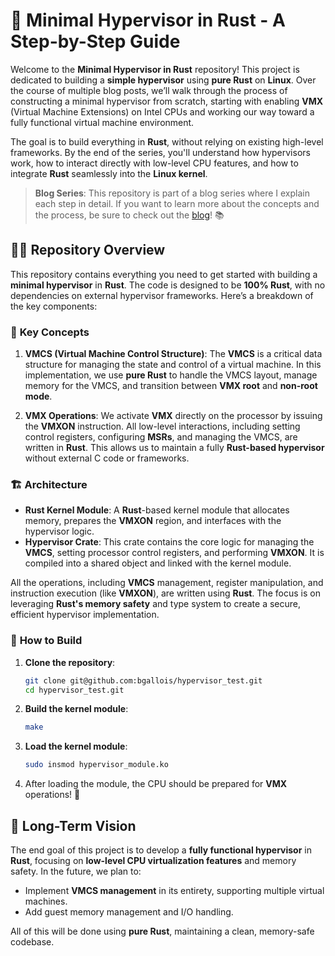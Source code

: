 # 🚀 Minimal Hypervisor in Rust - A Step-by-Step Guide

Welcome to the **Minimal Hypervisor in Rust** repository! This project is dedicated to building a **simple hypervisor** using **pure Rust** on **Linux**. Over the course of multiple blog posts, we’ll walk through the process of constructing a minimal hypervisor from scratch, starting with enabling **VMX** (Virtual Machine Extensions) on Intel CPUs and working our way toward a fully functional virtual machine environment.

The goal is to build everything in **Rust**, without relying on existing high-level frameworks. By the end of the series, you'll understand how hypervisors work, how to interact directly with low-level CPU features, and how to integrate **Rust** seamlessly into the **Linux kernel**.

> **Blog Series**: This repository is part of a blog series where I explain each step in detail. If you want to learn more about the concepts and the process, be sure to check out the [blog](https://www.gallois.cc/blog/blog.html)! 📚

## 🧑‍💻 Repository Overview

This repository contains everything you need to get started with building a **minimal hypervisor** in **Rust**. The code is designed to be **100% Rust**, with no dependencies on external hypervisor frameworks. Here’s a breakdown of the key components:

### 🔑 **Key Concepts**

1. **VMCS (Virtual Machine Control Structure)**: The **VMCS** is a critical data structure for managing the state and control of a virtual machine. In this implementation, we use **pure Rust** to handle the VMCS layout, manage memory for the VMCS, and transition between **VMX root** and **non-root mode**.

2. **VMX Operations**: We activate **VMX** directly on the processor by issuing the **VMXON** instruction. All low-level interactions, including setting control registers, configuring **MSRs**, and managing the VMCS, are written in **Rust**. This allows us to maintain a fully **Rust-based hypervisor** without external C code or frameworks.

### 🏗️ **Architecture**

* **Rust Kernel Module**: A **Rust**-based kernel module that allocates memory, prepares the **VMXON** region, and interfaces with the hypervisor logic.
* **Hypervisor Crate**: This crate contains the core logic for managing the **VMCS**, setting processor control registers, and performing **VMXON**. It is compiled into a shared object and linked with the kernel module.

All the operations, including **VMCS** management, register manipulation, and instruction execution (like **VMXON**), are written using **Rust**. The focus is on leveraging **Rust's memory safety** and type system to create a secure, efficient hypervisor implementation.

### 🔧 **How to Build**

1. **Clone the repository**:

   ```bash
   git clone git@github.com:bgallois/hypervisor_test.git
   cd hypervisor_test.git
   ```

2. **Build the kernel module**:

   ```bash
   make
   ```

3. **Load the kernel module**:

   ```bash
   sudo insmod hypervisor_module.ko
   ```

4. After loading the module, the CPU should be prepared for **VMX** operations! 🎉

## 🌱 Long-Term Vision

The end goal of this project is to develop a **fully functional hypervisor** in **Rust**, focusing on **low-level CPU virtualization features** and memory safety. In the future, we plan to:

* Implement **VMCS management** in its entirety, supporting multiple virtual machines.
* Add guest memory management and I/O handling.

All of this will be done using **pure Rust**, maintaining a clean, memory-safe codebase.
